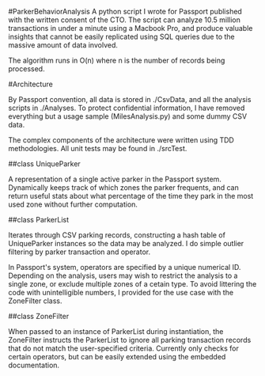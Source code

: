 #ParkerBehaviorAnalysis
A python script I wrote for Passport published with the written consent of the CTO. The script can analyze 10.5 million transactions in under a minute using a Macbook Pro, and produce valuable insights that cannot be easily replicated using SQL queries due to the massive amount of data involved.

The algorithm runs in O(n) where n is the number of records being processed.

#Architecture

By Passport convention, all data is stored in ./CsvData, and all the analysis scripts in ./Analyses. To protect confidential information, I have removed everything but a usage sample (MilesAnalysis.py) and some dummy CSV data.

The complex components of the architecture were written using TDD methodologies. All unit tests may be found in ./srcTest.

##class UniqueParker

A representation of a single active parker in the Passport system. Dynamically keeps track of which zones the parker frequents, and can return useful stats about what percentage of the time they park in the most used zone without further computation.

##class ParkerList

Iterates through CSV parking records, constructing a hash table of UniqueParker instances so the data may be analyzed. I do simple outlier filtering by parker transaction and operator. 

In Passport's system, operators are specified by a unique numerical ID. Depending on the analysis, users may wish to restrict the analysis to a single zone, or exclude multiple zones of a cetain type. To avoid littering the code with unintelligible numbers, I provided for the use case with the ZoneFilter class. 

##class ZoneFilter

When passed to an instance of ParkerList during instantiation, the ZoneFilter instructs the ParkerList to ignore all parking transaction records that do not match the user-specified criteria. Currently only checks for certain operators, but can be easily extended using the embedded documentation.
